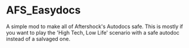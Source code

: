 # AFS_Easydocs
A simple mod to make all of Aftershock's Autodocs safe. This is mostly if you want to play the 'High Tech, Low Life' scenario with a safe autodoc instead of a salvaged one.
